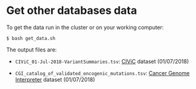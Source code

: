 # Get other databases data

To get the data run in the cluster or on your working computer:
```shell
$ bash get_data.sh
```

The output files are:

- `CIViC_01-Jul-2018-VariantSummaries.tsv`: [CIViC](https://civicdb.org/) dataset (01/07/2018)

- `CGI_catalog_of_validated_oncogenic_mutations.tsv`: [Cancer Genome Interpreter](https://www.cancergenomeinterpreter.org/home) dataset (01/07/2018)

